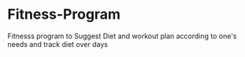 # Fitness-Program
Fitnesss program to Suggest Diet and workout plan according to one's needs and track diet over days
